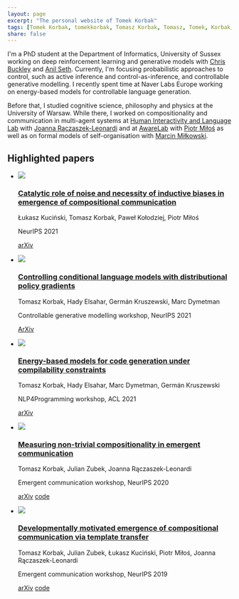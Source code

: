 ```yaml
---
layout: page
excerpt: "The personal website of Tomek Korbak"
tags: [Tomek Korbak, tomekkorbak, Tomasz Korbak, Tomasz, Tomek, Korbak, homepage]
share: false
---
```

I'm a PhD student at the Department of Informatics, University of Sussex working on deep reinforcement learning and generative models with [Chris Buckley](https://scholar.google.co.uk/citations?user=nWuZ0XcAAAAJ&hl=en) and [Anil Seth](https://scholar.google.com/citations?hl=en&user=3eJCZCkAAAAJ). Currently, I'm focusing probabilistic approaches to control, such as active inference and control-as-inference, and controllable generative modelling. I recently spent time at Naver Labs Europe working on energy-based models for controllable language generation.

Before that, I studied cognitive science, philosophy and physics at the University of Warsaw. While there, I worked on compositionality and communication in multi-agent systems at [Human Interactivity and Language Lab](http://hill.psych.uw.edu.pl) with [Joanna Rączaszek-Leonardi](https://scholar.google.com/citations?user=OPggSAYAAAAJ&hl=pl) and at [AwareLab](https://awarelab.gitlab.io/website/) with [Piotr Miłoś](https://scholar.google.pl/citations?user=Se68XecAAAAJ&hl=pl&oi=ao) as well as on formal models of self-organisation with [Marcin Miłkowski](https://scholar.google.com/citations?user=2UfI6q8AAAAJ&hl=en).

## Highlighted papers
<ul class="collection">

<li>
<div class="thumb">
<a href="https://arxiv.org/abs/2111.06464">
<img src="{{ site.url }}/images/thumbnails/noise.png">
</a>
</div>

<div class="text">
<a href="https://arxiv.org/abs/2111.06464">
<h3>Catalytic role of noise and necessity of inductive biases in emergence of compositional communication</h3>
</a>
<p class="authors">Łukasz Kuciński, Tomasz Korbak, Paweł Kołodziej, Piotr Miłoś</p>
<p class="venues">NeurIPS 2021</p>

<p class="buttons">
<a href="https://arxiv.org/abs/2111.06464" target="_blank">arXiv</a>
</p>
</div>
</li>


<li>
<div class="thumb">
<a href="https://arxiv.org/abs/2112.00791">
<img src="{{ site.url }}/images/thumbnails/cdpg4.png">
</a>
</div>


<div class="text">
<a href="https://arxiv.org/abs/2112.00791">
<h3>Controlling conditional language models with distributional policy gradients</h3>
</a>
<p class="authors">Tomasz Korbak, Hady Elsahar, Germán Kruszewski, Marc Dymetman</p>
<p class="venues">Controllable generative modelling workshop, NeurIPS 2021</p>

<p class="buttons">

<a href="https://arxiv.org/abs/2112.00791" target="_blank">ArXiv</a>

</p>
</div>
</li>


<li>
<div class="thumb">
<a href="https://arxiv.org/abs/2106.04985">
<img src="{{ site.url }}/images/thumbnails/code_comp.png">
</a>
</div>

<div class="text">
<a href="https://arxiv.org/abs/2106.04985">
<h3>Energy-based models for code generation under compilability constraints</h3>
</a>
<p class="authors">Tomasz Korbak, Hady Elsahar, Marc Dymetman, Germán Kruszewski</p>
<p class="venues">NLP4Programming workshop, ACL 2021</p>

<p class="buttons">
<a href="https://arxiv.org/abs/2106.04985" target="_blank">arXiv</a>
</p>
</div>
</li>


<li>
<div class="thumb">
<a href="https://arxiv.org/abs/2010.15058">
<img src="{{ site.url }}/images/thumbnails/ntc.png">
</a>
</div>

<div class="text">
<a href="https://arxiv.org/abs/2010.15058">
<h3>Measuring non-trivial compositionality in emergent communication</h3>
</a>
<p class="authors">Tomasz Korbak, Julian Zubek, Joanna Rączaszek-Leonardi</p>
<p class="venues">Emergent communication workshop, NeurIPS 2020</p>

<p class="buttons">
<a href="https://arxiv.org/abs/2010.15058" target="_blank">arXiv</a>
<a href="https://github.com/tomekkorbak/measuring-non-trivial-compositionality" target="_blank">code</a>
</p>
</div>
</li>

<li>
<div class="thumb">
<a href="https://arxiv.org/abs/1910.06079">
<img src="{{ site.url }}/images/thumbnails/template.png">
</a>
</div>

<div class="text">
<a href="https://arxiv.org/abs/1910.06079">
<h3>Developmentally motivated emergence of compositional communication via template transfer</h3>
</a>
<p class="authors">Tomasz Korbak, Julian Zubek, Łukasz Kuciński, Piotr Miłoś, Joanna Rączaszek-Leonardi</p>
<p class="venues">Emergent communication workshop, NeurIPS 2019</p>

<p class="buttons">
<a href="https://arxiv.org/abs/1910.06079" target="_blank">arXiv</a>
<a href="https://github.com/tomekkorbak/compositional-communication-via-template-transfer" target="_blank">code</a>
</p>
</div>
</li>

</ul>